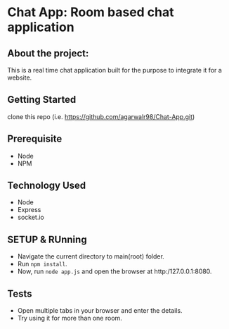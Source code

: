 # Chat App: Room based chat application

## About the project:
This is a real time chat application built for the purpose to integrate it for a website.

## Getting Started
clone this repo (i.e. https://github.com/agarwalr98/Chat-App.git)

## Prerequisite
* Node
* NPM

## Technology Used
* Node
* Express
* socket.io

## SETUP & RUnning
* Navigate the current directory to main(root) folder.
* Run ```npm install```.
* Now, run ```node app.js``` and open the browser at http:/127.0.0.1:8080.

## Tests
* Open multiple tabs in your browser and enter the details.
* Try using it for more than one room.

